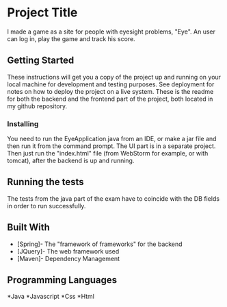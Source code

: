 # Project Title

I made a game as a site for people with eyesight problems, "Eye". An user can log in, play the game and track his score.

## Getting Started

These instructions will get you a copy of the project up and running on your local machine for development and testing purposes. See deployment for notes on how to deploy the project on a live system.
These is the readme for both the backend and the frontend part of the project, both located in my github repository.

### Installing

You need to run the EyeApplication.java from an IDE, or make a jar file and then run it from the command prompt. The UI part is in a separate project. Then just run the "index.html" file (from WebStorm for example, or with tomcat), after the backend is up and running.

## Running the tests

The tests from the java part of the exam have to coincide with the DB fields in order to run successfully.

## Built With

* [Spring]- The "framework of frameworks" for the backend
* [JQuery]- The web framework used
* [Maven]- Dependency Management

## Programming Languages

*Java
*Javascript
*Css
*Html
